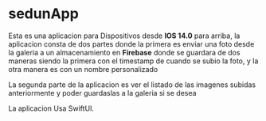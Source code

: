 # sedunApp

Esta es una aplicacion para Dispositivos desde **IOS 14.0** para arriba, la aplicacion consta de dos partes donde la primera es
enviar una foto desde la galeria a un almacenamiento en **Firebase** donde se guardara de dos maneras
siendo la primera con el timestamp de cuando se subio la foto, y la otra manera es con un nombre personalizado

La segunda parte de la aplicacion es ver el listado de las imagenes subidas anteriormente y poder guardaslas a la galeria si se desea 

La aplicacion Usa SwiftUI.
